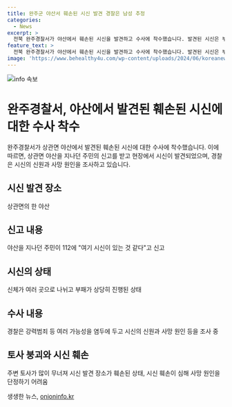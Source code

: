 ```yaml
---
title: 완주군 야산서 훼손된 시신 발견 경찰은 남성 추정
categories:
  - News
excerpt: >
  전북 완주경찰서가 야산에서 훼손된 시신을 발견하고 수사에 착수했습니다. 발견된 시신은 부패가 상당히 진행된 상태로 여러 곳으로 나뉜 것으로 확인되었고, 경찰은 강력범죄 등 여러 가능성을 염두에 두고 조사 중입니다. 폭우로 인해 시신 발견 장소의 주변 토사가 무너진 상태이며, 시신의 훼손 정도로 사망 원인을 단정하기 어렵다고 밝혔습니다.
feature_text: >
  전북 완주경찰서가 야산에서 훼손된 시신을 발견하고 수사에 착수했습니다. 발견된 시신은 부패가 상당히 진행된 상태로 여러 곳으로 나뉜 것으로 확인되었고, 경찰은 강력범죄 등 여러 가능성을 염두에 두고 조사 중입니다. 폭우로 인해 시신 발견 장소의 주변 토사가 무너진 상태이며, 시신의 훼손 정도로 사망 원인을 단정하기 어렵다고 밝혔습니다.
image: 'https://www.behealthy4u.com/wp-content/uploads/2024/06/koreanews.jpg'
---
```


<p><img src="https://www.behealthy4u.com/wp-content/uploads/2024/06/koreanews.jpg" alt="info 속보" /></p>

<h1>완주경찰서, 야산에서 발견된 훼손된 시신에 대한 수사 착수</h1>

<p data-ke-size="size16">완주경찰서가 상관면 야산에서 발견된 훼손된 시신에 대한 수사에 착수했습니다. 이에 따르면, 상관면 야산을 지나던 주민의 신고를 받고 현장에서 시신이 발견되었으며, 경찰은 시신의 신원과 사망 원인을 조사하고 있습니다. </p>

<h2 data-ke-size="size26">시신 발견 장소</h2>

<p data-ke-size="size16">상관면의 한 야산</p>

<h2 data-ke-size="size26">신고 내용</h2>

<p data-ke-size="size16">야산을 지나던 주민이 112에 "여기 시신이 있는 것 같다"고 신고</p>

<h2 data-ke-size="size26">시신의 상태</h2>

<p data-ke-size="size16">신체가 여러 곳으로 나뉘고 부패가 상당히 진행된 상태</p>

<h2 data-ke-size="size26">수사 내용</h2>

<p data-ke-size="size16">경찰은 강력범죄 등 여러 가능성을 염두에 두고 시신의 신원과 사망 원인 등을 조사 중</p>

<h2 data-ke-size="size26">토사 붕괴와 시신 훼손</h2>

<p data-ke-size="size16">주변 토사가 많이 무너져 시신 발견 장소가 훼손된 상태, 시신 훼손이 심해 사망 원인을 단정하기 어려움</p>
생생한 뉴스, <a href="https://onioninfo.kr" rel="dofollow">onioninfo.kr</a>


